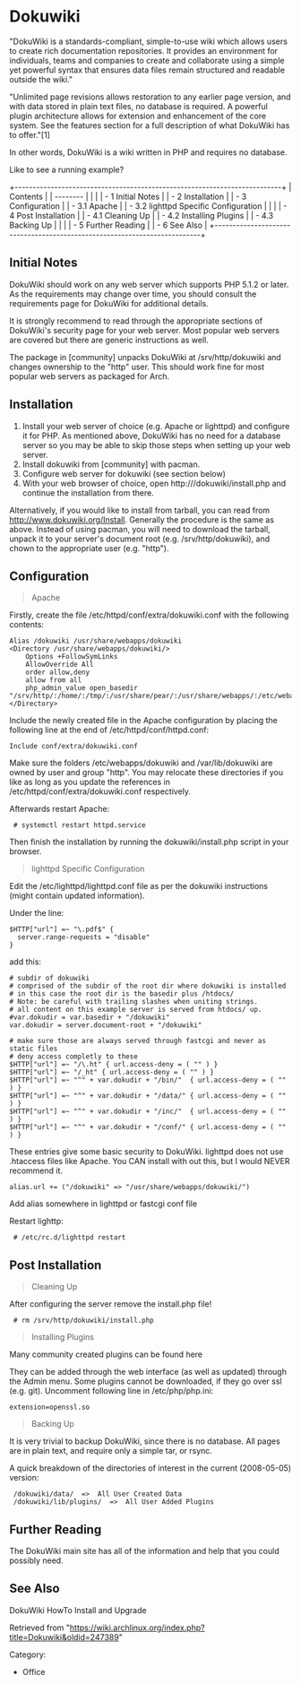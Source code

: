 Dokuwiki
========

"DokuWiki is a standards-compliant, simple-to-use wiki which allows
users to create rich documentation repositories. It provides an
environment for individuals, teams and companies to create and
collaborate using a simple yet powerful syntax that ensures data files
remain structured and readable outside the wiki."

"Unlimited page revisions allows restoration to any earlier page
version, and with data stored in plain text files, no database is
required. A powerful plugin architecture allows for extension and
enhancement of the core system. See the features section for a full
description of what DokuWiki has to offer."[1]

In other words, DokuWiki is a wiki written in PHP and requires no
database.

Like to see a running example?

+--------------------------------------------------------------------------+
| Contents                                                                 |
| --------                                                                 |
|                                                                          |
| -   1 Initial Notes                                                      |
| -   2 Installation                                                       |
| -   3 Configuration                                                      |
|     -   3.1 Apache                                                       |
|     -   3.2 lighttpd Specific Configuration                              |
|                                                                          |
| -   4 Post Installation                                                  |
|     -   4.1 Cleaning Up                                                  |
|     -   4.2 Installing Plugins                                           |
|     -   4.3 Backing Up                                                   |
|                                                                          |
| -   5 Further Reading                                                    |
| -   6 See Also                                                           |
+--------------------------------------------------------------------------+

Initial Notes
-------------

DokuWiki should work on any web server which supports PHP 5.1.2 or
later. As the requirements may change over time, you should consult the
requirements page for DokuWiki for additional details.

It is strongly recommend to read through the appropriate sections of
DokuWiki's security page for your web server. Most popular web servers
are covered but there are generic instructions as well.

The package in [community] unpacks DokuWiki at /srv/http/dokuwiki and
changes ownership to the "http" user. This should work fine for most
popular web servers as packaged for Arch.

Installation
------------

1.  Install your web server of choice (e.g. Apache or lighttpd) and
    configure it for PHP. As mentioned above, DokuWiki has no need for a
    database server so you may be able to skip those steps when setting
    up your web server.
2.  Install dokuwiki from [community] with pacman.
3.  Configure web server for dokuwiki (see section below)
4.  With your web browser of choice, open
    http://<your-server>/dokuwiki/install.php and continue the
    installation from there.

Alternatively, if you would like to install from tarball, you can read
from http://www.dokuwiki.org/Install. Generally the procedure is the
same as above. Instead of using pacman, you will need to download the
tarball, unpack it to your server's document root (e.g.
/srv/http/dokuwiki), and chown to the appropriate user (e.g. "http").

Configuration
-------------

> Apache

Firstly, create the file /etc/httpd/conf/extra/dokuwiki.conf with the
following contents:

    Alias /dokuwiki /usr/share/webapps/dokuwiki
    <Directory /usr/share/webapps/dokuwiki/>
        Options +FollowSymLinks
        AllowOverride All
        order allow,deny
        allow from all
        php_admin_value open_basedir "/srv/http/:/home/:/tmp/:/usr/share/pear/:/usr/share/webapps/:/etc/webapps/dokuwiki/:/var/lib/dokuwiki/"
    </Directory>

Include the newly created file in the Apache configuration by placing
the following line at the end of /etc/httpd/conf/httpd.conf:

    Include conf/extra/dokuwiki.conf

Make sure the folders /etc/webapps/dokuwiki and /var/lib/dokuwiki are
owned by user and group "http". You may relocate these directories if
you like as long as you update the references in
/etc/httpd/conf/extra/dokuwiki.conf respectively.

Afterwards restart Apache:

     # systemctl restart httpd.service

Then finish the installation by running the dokuwiki/install.php script
in your browser.

> lighttpd Specific Configuration

Edit the /etc/lighttpd/lighttpd.conf file as per the dokuwiki
instructions (might contain updated information).

Under the line:

    $HTTP["url"] =~ "\.pdf$" {
      server.range-requests = "disable"
    }

add this:

    # subdir of dokuwiki
    # comprised of the subdir of the root dir where dokuwiki is installed
    # in this case the root dir is the basedir plus /htdocs/
    # Note: be careful with trailing slashes when uniting strings.
    # all content on this example server is served from htdocs/ up.
    #var.dokudir = var.basedir + "/dokuwiki"
    var.dokudir = server.document-root + "/dokuwiki"

    # make sure those are always served through fastcgi and never as static files
    # deny access completly to these
    $HTTP["url"] =~ "/\.ht" { url.access-deny = ( "" ) }
    $HTTP["url"] =~ "/_ht" { url.access-deny = ( "" ) }
    $HTTP["url"] =~ "^" + var.dokudir + "/bin/"  { url.access-deny = ( "" ) }
    $HTTP["url"] =~ "^" + var.dokudir + "/data/" { url.access-deny = ( "" ) }
    $HTTP["url"] =~ "^" + var.dokudir + "/inc/"  { url.access-deny = ( "" ) }
    $HTTP["url"] =~ "^" + var.dokudir + "/conf/" { url.access-deny = ( "" ) }

These entries give some basic security to DokuWiki. lighttpd does not
use .htaccess files like Apache. You CAN install with out this, but I
would NEVER recommend it.

    alias.url += ("/dokuwiki" => "/usr/share/webapps/dokuwiki/")

Add alias somewhere in lighttpd or fastcgi conf file

Restart lighttp:

     # /etc/rc.d/lighttpd restart

Post Installation
-----------------

> Cleaning Up

After configuring the server remove the install.php file!

     # rm /srv/http/dokuwiki/install.php

> Installing Plugins

Many community created plugins can be found here

They can be added through the web interface (as well as updated) through
the Admin menu. Some plugins cannot be downloaded, if they go over ssl
(e.g. git). Uncomment following line in /etc/php/php.ini:

    extension=openssl.so

> Backing Up

It is very trivial to backup DokuWiki, since there is no database. All
pages are in plain text, and require only a simple tar, or rsync.

A quick breakdown of the directories of interest in the current
(2008-05-05) version:

     /dokuwiki/data/  =>  All User Created Data
     /dokuwiki/lib/plugins/  =>  All User Added Plugins

Further Reading
---------------

The DokuWiki main site has all of the information and help that you
could possibly need.

See Also
--------

DokuWiki HowTo Install and Upgrade

Retrieved from
"https://wiki.archlinux.org/index.php?title=Dokuwiki&oldid=247389"

Category:

-   Office
